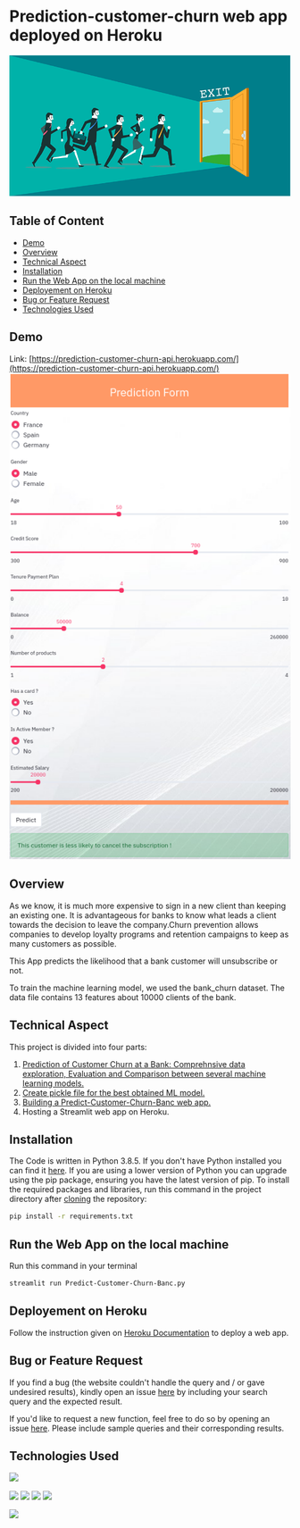# Prediction-customer-churn web app deployed on Heroku

![](https://github.com/kh-bilal/Data-Science-Portfolio/blob/main/Prediction_of_customer_churn_at_a_bank/img.png)

## Table of Content
  * [Demo](#demo)
  * [Overview](#overview)
  * [Technical Aspect](#technical-aspect)
  * [Installation](#installation)
  * [Run the Web App on the local machine](#run-the-Web-app-on-the-local-machine)
  * [Deployement on Heroku](#deployement-on-heroku)
  * [Bug or Feature Request](#bug-or-feature-request)
  * [Technologies Used](#technologies-used)
  
## Demo
Link: [https://prediction-customer-churn-api.herokuapp.com/](https://prediction-customer-churn-api.herokuapp.com/) 
[![](https://github.com/kh-bilal/Data-Science-Portfolio/blob/main/Prediction_of_customer_churn_at_a_bank/bank.png)](https://prediction-customer-churn-api.herokuapp.com/)


## Overview
As we know, it is much more expensive to sign in a new client than keeping an existing one. It is advantageous for banks to know what leads a client towards the decision to leave the company.Churn prevention allows companies to develop loyalty programs and retention campaigns to keep as many customers as possible.

This App predicts the likelihood that a bank customer will unsubscribe or not. 

To train the machine learning model, we used the bank_churn dataset. The data file contains 13 features about 10000 clients of the bank.

## Technical Aspect
This project is divided into four parts:
1. [Prediction of Customer Churn at a Bank: Comprehnsive data exploration, Evaluation and Comparison between several machine learning models.](https://github.com/kh-bilal/Data-Science-Portfolio/blob/main/Prediction_of_customer_churn_at_a_bank/prediction_of_customer_churn_at_a_bank.ipynb)
2. [Create pickle file for the best obtained ML model.](https://github.com/kh-bilal/Data-Science-Portfolio/blob/main/Prediction_of_customer_churn_at_a_bank/Create_pkl.ipynb)
3. [Building a Predict-Customer-Churn-Banc web app.](https://github.com/kh-bilal/Data-Science-Portfolio/blob/main/Prediction_of_customer_churn_at_a_bank/Predict-Customer-Churn-Banc.py)
4. Hosting a Streamlit web app on Heroku.

## Installation
The Code is written in Python 3.8.5. If you don't have Python installed you can find it [here](https://www.python.org/downloads/). If you are using a lower version of Python you can upgrade using the pip package, ensuring you have the latest version of pip. To install the required packages and libraries, run this command in the project directory after [cloning](https://www.howtogeek.com/451360/how-to-clone-a-github-repository/) the repository:
```bash
pip install -r requirements.txt
```
## Run the Web App on the local machine
Run this command in your terminal 
```bash
streamlit run Predict-Customer-Churn-Banc.py
```
## Deployement on Heroku
Follow the instruction given on [Heroku Documentation](https://devcenter.heroku.com/articles/getting-started-with-python) to deploy a web app.

## Bug or Feature Request
If you find a bug (the website couldn't handle the query and / or gave undesired results), kindly open an issue [here](https://github.com/kh-bilal/Data-Science-Portfolio/issues/new) by including your search query and the expected result.

If you'd like to request a new function, feel free to do so by opening an issue [here](https://github.com/kh-bilal/Data-Science-Portfolio/issues/new). Please include sample queries and their corresponding results.

## Technologies Used

![](https://forthebadge.com/images/badges/made-with-python.svg)

[<img target="_blank" src="https://www.analyticsvidhya.com/wp-content/uploads/2015/01/scikit-learn-logo.png" width=280>](https://www.analyticsvidhya.com/wp-content/uploads/2015/01/scikit-learn-logo.png) [<img target="_blank" src="https://static.javatpoint.com/tutorial/pandas/images/python-pandas.png" width=200>](https://static.javatpoint.com/tutorial/pandas/images/python-pandas.png) [<img target="_blank" src="https://miro.medium.com/max/765/1*cyXCE-JcBelTyrK-58w6_Q.png" width=280>](https://miro.medium.com/max/765/1*cyXCE-JcBelTyrK-58w6_Q.png) [<img target="_blank" src="https://assets.website-files.com/5dc3b47ddc6c0c2a1af74ad0/5e18182ad27bcfbb9dff263a_RGB_Logo_Horizontal_Color_Light_Bg.png" width=200>](https://assets.website-files.com/5dc3b47ddc6c0c2a1af74ad0/5e18182ad27bcfbb9dff263a_RGB_Logo_Horizontal_Color_Light_Bg.png)

[<img target="_blank" src="https://logos-download.com/wp-content/uploads/2016/09/Heroku_logo.png" width=280>](https://logos-download.com/wp-content/uploads/2016/09/Heroku_logo.png)


